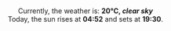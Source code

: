 <p  align="center"><br/>Currently, the weather is: <b> 20°C, <i>clear sky</i></b></br>Today, the sun rises at <b>04:52</b> and sets at <b>19:30</b>.</p>